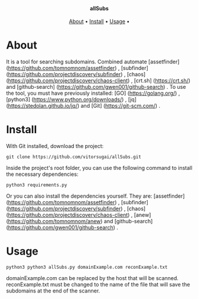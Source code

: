 <h4 align="center">allSubs</h4>

<p align="center">
  <a href="#about">About</a> •
  <a href="#install">Install</a> •
  <a href="#usage">Usage</a> •
</p>

# About
It is a tool for searching subdomains.
Combined automate [assetfinder] (https://github.com/tomnomnom/assetfinder) , [subfinder] (https://github.com/projectdiscovery/subfinder) , [chaos] (https://github.com/projectdiscovery/chaos-client) , [crt.sh] (https://crt.sh/) and [github-search] (https://github.com/gwen001/github-search) .
To use the tool, you must have previously installed: [GO] (https://golang.org/) , [python3] (https://www.python.org/downloads/) , [jq] (https://stedolan.github.io/jq/) and [Git] (https://git-scm.com/) .

# Install
With Git installed, download the project:
```
git clone https://github.com/vitorsugai/allSubs.git
```
Inside the project's root folder, you can use the following command to install the necessary dependencies:
```
python3 requirements.py
```
Or you can also install the dependencies yourself. They are: [assetfinder] (https://github.com/tomnomnom/assetfinder) , [subfinder] (https://github.com/projectdiscovery/subfinder) , [chaos] (https://github.com/projectdiscovery/chaos-client) , [anew] (https://github.com/tomnomnom/anew) and [github-search] (https://github.com/gwen001/github-search) .

# Usage
```
python3 python3 allSubs.py domainExample.com reconExample.txt
```
domainExample.com can be replaced by the host that will be scanned.
reconExample.txt must be changed to the name of the file that will save the subdomains at the end of the scanner.
